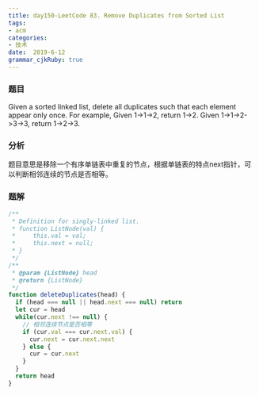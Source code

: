 ```yaml
---
title: day150-LeetCode 83. Remove Duplicates from Sorted List
tags: 
- acm
categories: 
- 技术
date:  2019-6-12
grammar_cjkRuby: true
---
```

### 题目

Given a sorted linked list, delete all duplicates such that each element appear only once.
For example,
Given 1->1->2, return 1->2.
Given 1->1->2->3->3, return 1->2->3.
<!--more-->

### 分析

题目意思是移除一个有序单链表中重复的节点，根据单链表的特点next指针，可以判断相邻连续的节点是否相等。

### 题解

```js
/**
 * Definition for singly-linked list.
 * function ListNode(val) {
 *     this.val = val;
 *     this.next = null;
 * }
 */
/**
 * @param {ListNode} head
 * @return {ListNode}
 */
function deleteDuplicates(head) {
  if (head === null || head.next === null) return
  let cur = head
  while(cur.next !== null) {
    // 相邻连续节点是否相等
    if (cur.val === cur.next.val) {
      cur.next = cur.next.next
    } else {
      cur = cur.next
    }
  }
  return head
}
```